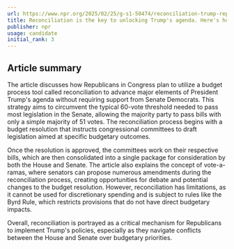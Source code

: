 ```yaml
---
url: https://www.npr.org/2025/02/25/g-s1-50474/reconciliation-trump-republicans-congress
title: Reconciliation is the key to unlocking Trump's agenda. Here's how it works
publisher: npr
usage: candidate
initial_rank: 3
---
```

## Article summary
The article discusses how Republicans in Congress plan to utilize a budget process tool called reconciliation to advance major elements of President Trump's agenda without requiring support from Senate Democrats. This strategy aims to circumvent the typical 60-vote threshold needed to pass most legislation in the Senate, allowing the majority party to pass bills with only a simple majority of 51 votes. The reconciliation process begins with a budget resolution that instructs congressional committees to draft legislation aimed at specific budgetary outcomes. 

Once the resolution is approved, the committees work on their respective bills, which are then consolidated into a single package for consideration by both the House and Senate. The article also explains the concept of vote-a-ramas, where senators can propose numerous amendments during the reconciliation process, creating opportunities for debate and potential changes to the budget resolution. However, reconciliation has limitations, as it cannot be used for discretionary spending and is subject to rules like the Byrd Rule, which restricts provisions that do not have direct budgetary impacts. 

Overall, reconciliation is portrayed as a critical mechanism for Republicans to implement Trump's policies, especially as they navigate conflicts between the House and Senate over budgetary priorities.
